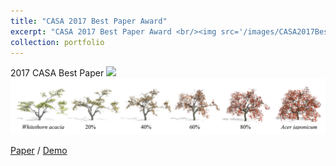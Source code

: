 ```yaml
---
title: "CASA 2017 Best Paper Award"
excerpt: "CASA 2017 Best Paper Award <br/><img src='/images/CASA2017Best_Paper_Award.png'>"
collection: portfolio
---
```

2017 CASA Best Paper
<img src='/images/CASA2017Best_Paper_Award.png'>
<img src='/images/casa2017_teaser.png'>

[Paper](http://www.cad.zju.edu.cn/home/jin/casa2017/casa2017.htm) / [Demo](https://www.youtube.com/watch?v=1ye_WFKpg7o)
